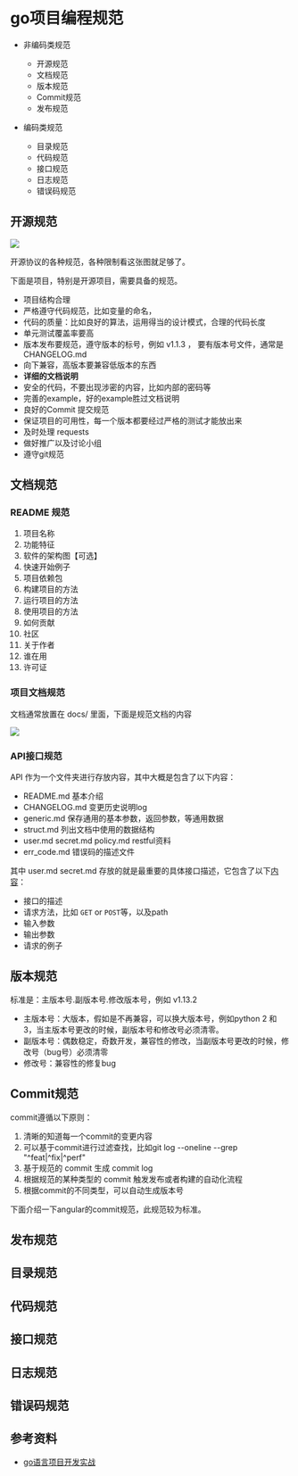 # go项目编程规范

- 非编码类规范
    - 开源规范
    - 文档规范
    - 版本规范
    - Commit规范
    - 发布规范

- 编码类规范
    - 目录规范
    - 代码规范
    - 接口规范
    - 日志规范
    - 错误码规范 

## 开源规范
![](https://gitee.com/shgopher/img/raw/master/openSourceAgreement.png)

开源协议的各种规范，各种限制看这张图就足够了。

下面是项目，特别是开源项目，需要具备的规范。
- 项目结构合理
- 严格遵守代码规范，比如变量的命名，
- 代码的质量：比如良好的算法，运用得当的设计模式，合理的代码长度
- 单元测试覆盖率要高
- 版本发布要规范，遵守版本的标号，例如 v1.1.3 ， 要有版本号文件，通常是 CHANGELOG.md
- 向下兼容，高版本要兼容低版本的东西
- **详细的文档说明** 
- 安全的代码，不要出现涉密的内容，比如内部的密码等
- 完善的example，好的example胜过文档说明
- 良好的Commit 提交规范
- 保证项目的可用性，每一个版本都要经过严格的测试才能放出来
- 及时处理 requests
- 做好推广以及讨论小组
- 遵守git规范
## 文档规范
### README 规范
1. 项目名称
2. 功能特征
3. 软件的架构图【可选】
4. 快速开始例子
5. 项目依赖包
6. 构建项目的方法
7. 运行项目的方法
8. 使用项目的方法
9. 如何贡献
10. 社区
11. 关于作者
12. 谁在用
13. 许可证
### 项目文档规范
文档通常放置在 docs/ 里面，下面是规范文档的内容

![](https://gitee.com/shgopher/img/raw/master/%E6%96%87%E6%A1%A3%E8%A7%84%E8%8C%83.png)
### API接口规范
API 作为一个文件夹进行存放内容，其中大概是包含了以下内容：

- README.md 基本介绍
- CHANGELOG.md 变更历史说明log
- generic.md 保存通用的基本参数，返回参数，等通用数据
- struct.md 列出文档中使用的数据结构
- user.md secret.md policy.md restful资料
- err_code.md 错误码的描述文件

其中 user.md secret.md 存放的就是最重要的具体接口描述，它包含了以下[内容](https://github.com/googege/iam/blob/master/docs/guide/zh-CN/api/user.md)：

- 接口的描述
- 请求方法，比如 `GET` or  `POST`等，以及path
- 输入参数
- 输出参数
- 请求的例子

## 版本规范
标准是：主版本号.副版本号.修改版本号，例如 v1.13.2
- 主版本号：大版本，假如是不再兼容，可以换大版本号，例如python 2 和 3，当主版本号更改的时候，副版本号和修改号必须清零。
- 副版本号：偶数稳定，奇数开发，兼容性的修改，当副版本号更改的时候，修改号（bug号）必须清零
- 修改号：兼容性的修复bug
## Commit规范
commit遵循以下原则：

1. 清晰的知道每一个commit的变更内容
2. 可以基于commit进行过滤查找，比如git log --oneline --grep "^feat|^fix|^perf"
3. 基于规范的 commit 生成 commit log
4. 根据规范的某种类型的 commit 触发发布或者构建的自动化流程
5. 根据commit的不同类型，可以自动生成版本号

下面介绍一下angular的commit规范，此规范较为标准。


## 发布规范

## 目录规范

## 代码规范

## 接口规范

## 日志规范

## 错误码规范 

## 参考资料
- [go语言项目开发实战](http://gk.link/a/10ADE)